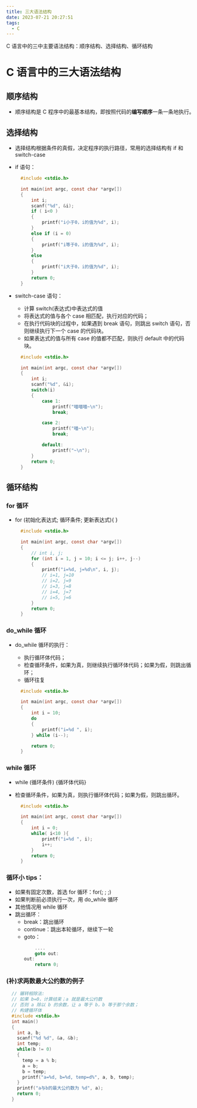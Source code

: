 ```yaml
---
title: 三大语法结构
date: 2023-07-21 20:27:51
tags:
  - C
---
```


C 语言中的三中主要语法结构：顺序结构、选择结构、循环结构

<!--more-->

# C 语言中的三大语法结构

## 顺序结构

- 顺序结构是 C 程序中的最基本结构，即按照代码的**编写顺序**一条一条地执行。

## 选择结构

- 选择结构根据条件的真假，决定程序的执行路径，常用的选择结构有 if 和 switch-case
- if 语句：

  ```C
    #include <stdio.h>

    int main(int argc, const char *argv[])
    {
        int i;
        scanf("%d", &i);
        if ( i<0 )
        {
            printf("i小于0，i的值为%d", i);
        }
        else if (i = 0)
        {
            printf("i等于0，i的值为%d", i);
        }
        else
        {
            printf("i大于0，i的值为%d", i);
        }
        return 0;
    }
  ```

- switch-case 语句：

  - 计算 switch(表达式)中表达式的值
  - 将表达式的值与各个 case 相匹配，执行对应的代码；
  - 在执行代码块的过程中，如果遇到 break 语句，则跳出 switch 语句，否则继续执行下一个 case 的代码块。
  - 如果表达式的值与所有 case 的值都不匹配，则执行 default 中的代码块。

  ```C
    #include <stdio.h>

    int main(int argc, const char *argv[])
    {
        int i;
        scanf("%d", &i);
        switch(i)
        {
            case 1:
                printf("喵喵喵~\n");
                break;

            case 2:
                printf("喵~\n");
                break;

            default:
                printf("~\n");
        }
        return 0;
    }
  ```

## 循环结构

### for 循环

- for (初始化表达式; 循环条件; 更新表达式){ }

  ```C
    #include <stdio.h>

    int main(int argc, const char *argv[])
    {
        // int i, j;
        for (int i = 1, j = 10; i <= j; i++, j--)
        {
            printf("i=%d, j=%d\n", i, j);
            // i=1, j=10
            // i=2, j=9
            // i=3, j=8
            // i=4, j=7
            // i=5, j=6
        }
        return 0;
    }
  ```

### do_while 循环

- do_while 循环的执行：

  - 执行循环体代码；
  - 检查循环条件，如果为真，则继续执行循环体代码；如果为假，则跳出循环；
  - 循环往复

  ```C
    #include <stdio.h>

    int main(int argc, const char *argv[])
    {
        int i = 10;
        do
        {
            printf("i=%d ", i);
        } while (i--);

        return 0;
    }
  ```

### while 循环

- while (循环条件) {循环体代码}
- 检查循环条件，如果为真，则执行循环体代码；如果为假，则跳出循环。

  ```C
    #include <stdio.h>

    int main(int argc, const char *argv[])
    {
        int i = 0;
        while( i<10 ){
            printf("i=%d ", i);
            i++;
        }
        return 0;
    }
  ```

### 循环小 tips：

- 如果有固定次数，首选 for 循环：for(; ; ;)
- 如果判断前必须执行一次，用 do_while 循环
- 其他情况用 while 循环
- 跳出循环：
  - break：跳出循环
  - continue：跳出本轮循环，继续下一轮
  - goto：
    ```C
        ....
        goto out:
    out:
        return 0;
    ```

### (补)求两数最大公约数的例子

```C
  // 辗转相除法:
  // 如果 b=0，计算结束；a 就是最大公约数
  // 否则 a 除以 b 的余数，让 a 等于 b，b 等于那个余数；
  // 构建循环体
  #include <stdio.h>
  int main()
  {
    int a, b;
    scanf("%d %d", &a, &b);
    int temp;
    while(b != 0)
    {
      temp = a % b;
      a = b;
      b = temp;
      printf("a=%d, b=%d, temp=d%", a, b, temp);
    }
    printf("a与b的最大公约数为 %d", a);
    return 0;
  }
```

